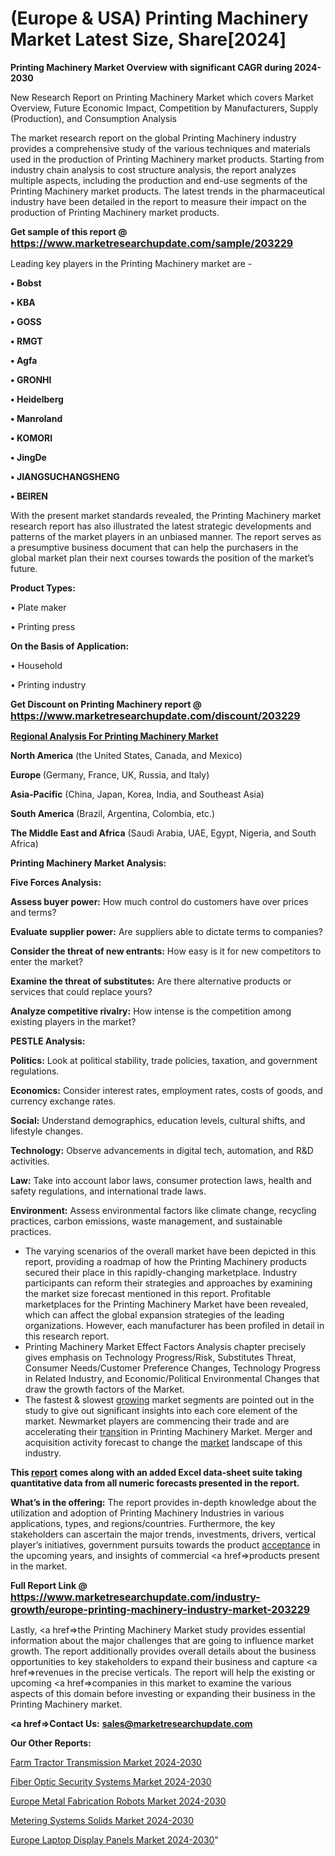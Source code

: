 # (Europe & USA) Printing Machinery Market Latest Size, Share[2024]

<strong>Printing Machinery Market Overview with significant CAGR during 2024-2030</strong>

New Research Report on Printing Machinery Market which covers Market Overview, Future Economic Impact, Competition by Manufacturers, Supply (Production), and Consumption Analysis

The market research report on the global Printing Machinery industry provides a comprehensive study of the various techniques and materials used in the production of Printing Machinery market products. Starting from industry chain analysis to cost structure analysis, the report analyzes multiple aspects, including the production and end-use segments of the Printing Machinery market products. The latest trends in the pharmaceutical industry have been detailed in the report to measure their impact on the production of Printing Machinery market products.

<strong>Get sample of this report @ <a href=https://www.marketresearchupdate.com/sample/203229><font size=3 color=#0000ff>https://www.marketresearchupdate.com/sample/203229</font></a></strong>

Leading key players in the Printing Machinery market are -

<strong>• Bobst

• KBA

• GOSS

• RMGT

• Agfa

• GRONHI

• Heidelberg

• Manroland

• KOMORI

• JingDe

• JIANGSUCHANGSHENG

• BEIREN</strong>

With the present market standards revealed, the Printing Machinery market research report has also illustrated the latest strategic developments and patterns of the market players in an unbiased manner. The report serves as a presumptive business document that can help the purchasers in the global market plan their next courses towards the position of the market’s future.

<strong>Product Types:</strong>

• Plate maker

• Printing press

<strong>On the Basis of Application:</strong>

• Household

• Printing industry

<strong>Get Discount on Printing Machinery report @ <a href=https://www.marketresearchupdate.com/discount/203229><font size=3 color=#0000ff>https://www.marketresearchupdate.com/discount/203229</font></a></strong>

<strong><u><b>Regional Analysis For Printing Machinery Market</b></u></strong>

<strong><b>North America</b></strong> (the United States, Canada, and Mexico)

<strong><b>Europe </b></strong>(Germany, France, UK, Russia, and Italy)

<strong><b>Asia-Pacific</b></strong> (China, Japan, Korea, India, and Southeast Asia)

<strong><b>South America</b></strong> (Brazil, Argentina, Colombia, etc.)

<strong><b>The Middle East and Africa</b></strong> (Saudi Arabia, UAE, Egypt, Nigeria, and South Africa)

<strong>Printing Machinery Market Analysis:</strong>

<strong>Five Forces Analysis:</strong>

<strong>Assess buyer power:</strong> How much control do customers have over prices and terms?

<strong>Evaluate supplier power:</strong> Are suppliers able to dictate terms to companies?

<strong>Consider the threat of new entrants:</strong> How easy is it for new competitors to enter the market?

<strong>Examine the threat of substitutes:</strong> Are there alternative products or services that could replace yours?

<strong>Analyze competitive rivalry:</strong> How intense is the competition among existing players in the market?

<strong>PESTLE Analysis:</strong>

<strong>Politics:</strong> Look at political stability, trade policies, taxation, and government regulations.

<strong>Economics:</strong> Consider interest rates, employment rates, costs of goods, and currency exchange rates.

<strong>Social:</strong> Understand demographics, education levels, cultural shifts, and lifestyle changes.

<strong>Technology:</strong> Observe advancements in digital tech, automation, and R&D activities.

<strong>Law:</strong> Take into account labor laws, consumer protection laws, health and safety regulations, and international trade laws.

<strong>Environment:</strong> Assess environmental factors like climate change, recycling practices, carbon emissions, waste management, and sustainable practices.

<ul>
  <li>The varying scenarios of the overall market have been depicted in this report, providing a roadmap of how the Printing Machinery products secured their place in this rapidly-changing marketplace. Industry participants can reform their strategies and approaches by examining the market size forecast mentioned in this report. Profitable marketplaces for the Printing Machinery Market have been revealed, which can affect the global expansion strategies of the leading organizations. However, each manufacturer has been profiled in detail in this research report.</li>
  <li>Printing Machinery Market Effect Factors Analysis chapter precisely gives emphasis on Technology Progress/Risk, Substitutes Threat, Consumer Needs/Customer Preference Changes, Technology Progress in Related Industry, and Economic/Political Environmental Changes that draw the growth factors of the Market.</li>
  <li>The fastest &amp; slowest <a href=ASDF991299>growing</a> market segments are pointed out in the study to give out significant insights into each core element of the market. Newmarket players are commencing their trade and are accelerating their <a href=>trans</a>ition in Printing Machinery Market. Merger and acquisition activity forecast to change the <a href=>market</a> landscape of this industry.</li>
</ul>
<strong>This <a href=>report</a> comes along with an added Excel data-sheet suite taking quantitative data from all numeric forecasts presented in the report.</strong>

<strong>What’s in the offering:</strong> The report provides in-depth knowledge about the utilization and adoption of Printing Machinery Industries in various applications, types, and regions/countries. Furthermore, the key stakeholders can ascertain the major trends, investments, drivers, vertical player’s initiatives, government pursuits towards the product <a href=ASDF881288>acceptance</a> in the upcoming years, and insights of commercial <a href=>products</a> present in the market.

<strong>Full Report Link @ <a href=https://www.marketresearchupdate.com/industry-growth/europe-printing-machinery-industry-market-203229><font size=3 color=#0000ff>https://www.marketresearchupdate.com/industry-growth/europe-printing-machinery-industry-market-203229</font></a></strong>

Lastly, <a href=>the</a> Printing Machinery Market study provides essential information about the major challenges that are going to influence market growth. The report additionally provides overall details about the business opportunities to key stakeholders to expand their business and capture <a href=>revenues</a> in the precise verticals. The report will help the existing or upcoming <a href=>companies</a> in this market to examine the various aspects of this domain before investing or expanding their business in the Printing Machinery market.

<strong><a href=><strong>Contact Us:</strong></a></strong>
<strong>sales@marketresearchupdate.com</strong>

<strong>Our Other Reports:</strong>

<a href=https://www.linkedin.com/pulse/farm-tractor-transmission-market-industry-analysis>Farm Tractor Transmission Market 2024-2030</a>

<a href=https://www.linkedin.com/pulse/fiber-optic-security-systems-market-analysis>Fiber Optic Security Systems Market 2024-2030</a>

<a href=https://www.linkedin.com/pulse/europe-metal-fabrication-robots-market-2023>Europe Metal Fabrication Robots Market 2024-2030</a>

<a href=https://www.linkedin.com/pulse/metering-systems-solids-market-outlook-ajmwf/>Metering Systems Solids Market 2024-2030</a>

<a href=https://www.linkedin.com/pulse/europe-laptop-display-panels-market-dxtyf/>Europe Laptop Display Panels Market 2024-2030</a>"

